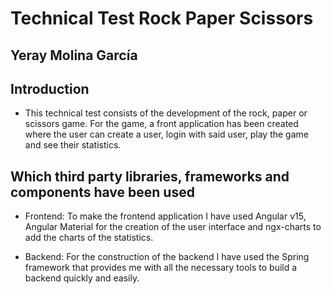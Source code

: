 # Technical Test Rock Paper Scissors
## Yeray Molina García

## Introduction

- This technical test consists of the development of the rock, paper or scissors game. For the game, a front application has been created where the user can create a user, login with said user, play the game and see their statistics.

## Which third party libraries, frameworks and components have been used

- Frontend:
To make the frontend application I have used Angular v15, Angular Material for the creation of the user interface and ngx-charts to add the charts of the statistics.

- Backend:
For the construction of the backend I have used the Spring framework that provides me with all the necessary tools to build a backend quickly and easily.
